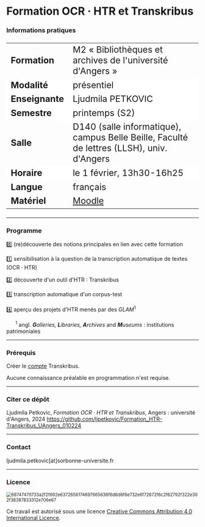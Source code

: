 # Formation OCR · HTR et Transkribus
### Informations pratiques

<table align="center" style="font-size: 23px;">
    <tr>
        <td align="left"><b>Formation</b></td>
        <td align="left">M2 « Bibliothèques et archives de l'université d'Angers »</td>
    </tr>
    <tr style="background-color: white;">
        <td align="left"><b>Modalité</b></td>
        <td align="left">présentiel</td>
    </tr>
    <tr style="background-color: white;">
        <td align="left"><b>Enseignante</b></td>
        <td align="left">Ljudmila PETKOVIC</td>
    </tr>
    <tr style="background-color: white;">
        <td align="left"><b>Semestre</b></td>
        <td align="left">printemps (S2)</td>
    </tr>
    <tr>
        <td align="left"><b>Salle</b></td>
        <td align="left">D140 (salle informatique), campus Belle Beille, Faculté de lettres (LLSH), univ. d'Angers</td>
    </tr>
    <tr style="background-color: white;">
        <td align="left"><b>Horaire</b></td>
        <td align="left">le 1 février, 13h30-16h25</td>
    </tr>
    <tr>
        <td align="left"><b>Langue</b></td>
        <td align="left">français</td>
    </tr>
    <tr>
        <td align="left"><b>Matériel</b></td>
        <td align="left"><a href="https://moodle.univ-angers.fr/my/">Moodle</a></td>
    </tr>
    </tr>
</table>


---

### Programme

0️⃣ (re)découverte des notions principales en lien avec cette formation

1️⃣ sensibilisation à la question de la transcription automatique de textes (OCR · HTR)

2️⃣ découverte d'un outil d'HTR : Transkribus 

3️⃣ transcription automatique d'un corpus-test

4️⃣ aperçu des projets d'HTR menés par des *GLAM*<sup>1</sup>

&nbsp;&nbsp;&nbsp;&nbsp;&nbsp;&nbsp;<sup>1</sup> angl. ***G**alleries, **L**ibraries, **A**rchives* and ***M**useums* : institutions patrimoniales 

---

### Prérequis

Créer le [compte](https://account.readcoop.eu/auth/realms/readcoop/login-actions/registration?client_id=readcoop-wp&tab_id=przLwpy0Y3w) Transkribus.

Aucune connaissance préalable en programmation n'est requise.

---

### Citer ce dépôt

Ljudmila Petkovic, _Formation OCR · HTR et Transkribus_, Angers : université d'Angers, 2024 https://github.com/ljpetkovic/Formation_HTR-Transkribus_UAngers_010224

---

### Contact

ljudmila.petkovic[at]sorbonne-universite.fr

---

### Licence

<img src="https://i.creativecommons.org/l/by-sa/4.0/88x31.png" alt="68747470733a2f2f692e6372656174697665636f6d6d6f6e732e6f72672f6c2f62792f322e302f38387833312e706e67" style="zoom:80%;" />

Ce travail est autorisé sous une licence [Creative Commons Attribution 4.0 International Licence](https://creativecommons.org/licenses/by-sa/4.0/deed.fr).
